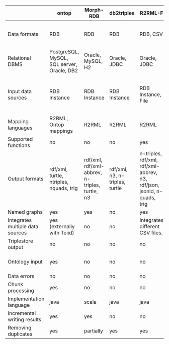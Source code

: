 |                                  | ontop                                        | Morph-RDB                                                                 | db2triples           | R2RML-F                                             | SDM-RDFizer                                                   | RMLMapper                                                | Chimera                     | CARML                 | RocketRML        | RML-streamer          |
|----------------------------------|----------------------------------------------|---------------------------------------------------------------------------|----------------------|-----------------------------------------------------|---------------------------------------------------------------|----------------------------------------------------------|-----------------------------|-----------------------|------------------|-----------------------|
| Data formats                     | RDB                                          | RDB                                                                       | RDB                  | RDB, CSV                                          | RDB, CSV, JSON, XML                                         | RDB, CSV (including CSVW), JSON, XML                   | CSV, JSON, XML            | CSV, JSON, XML      | CSV, JSON, XML | CSV, JSON, XML      |
| Relational DBMS                  | PostgreSQL, MySQL, SQL server, Oracle, DB2 | Oracle, MySQL, H2                                                       | Oracle, JDBC       | Oracle, JDBC                                      | MySQL, PostgreSQL                                           | MySQL, PostgreSQL, Oracle, and SQLServer               | -                           | -                     | -                | -                     |
| Input data sources               | RDB Instance                                 | RDB Instance                                                              | RDB Instance         | RDB Instance, File                                | RDB Instance, File                                          | File, SPARQL endpoints, files via HTTP urls (via GET)  | File, Named Streams       | File, Named Streams | File             | File, Named Streams |
| Mapping languages                | R2RML, Ontop mappings                      | R2RML                                                                     | R2RML                | R2RML                                               | RML                                                           | R2RML, RML, CSVW                                       | RML                         | RML                   | RML              | RML                   |
| Supported functions              | no                                           | no                                                                        | no                   | yes                                                 | yes                                                           | yes                                                      | yes                         | yes                   | yes              | no                    |
| Output formats                   | rdf/xml, turtle, ntriples, nquads, trig    | rdf/xml, rdf/xml-abbrev, n-triples, turtle, n3  | rdf/xml, n3, n-triples, turtle | n-triples, rdf/xml, rdf/xml-abbrev, n3, rdf/json, jsonld, n-quads, trig | n-triples, n-quads | nquads (default), turtle, trig, trix, jsonld, hdt | binary, jsonld, n3, nquads, ntriples, rdf/xml, turtle, rdfa | RDF4J Model | ntriples, nquads, json-ld | nquards,json-ld     |   
| Named graphs                     | yes                                          | yes                                                                       | no                   | yes                                                 | yes                                                           | yes                                                      | yes                         | yes                   | yes              | yes                   |
| Integrates multiple data sources | yes (externally with Teiid)                  | no                                                                        | no                   | Integrates different CSV files.                      | yes                                          | yes                                                                       | yes                  | yes                                                 | yes                                                           | yes                                                      |                             |                       |                  |                       |
| Triplestore output               | no                                           | no                                                                        | no                   | no                                                  | no                                                            | no                                                       | yes                         | no                    | no               | no                    |
| Ontology input                   | yes                                          | no                                                                        | no                   | no                                                  | no                                                            | no                                                       | yes (RDFS inference)        | no                    | no               | no                    |
| Data errors                      | no                                           | no                                                                        | no                   | no                                                  | no                                                            | no                                                       | no                          | no                    | no               | no                    |
| Chunk processing                 | yes                                          | no                                                                        | no                   | no                                                  | no                                                            | no                                                       | no                          | no                    | no               | no                    |
| Implementation language          | java                                         | scala                                                                     | java                 | java                                                | python                                                        | java                                                     | java                        | java                  | node             | java                  |
| Incremental writing results      | yes                                          | yes                                                                       | no                   | no                                                  | yes                                                           | no                                                       | yes                         | no                    | no               | yes                   |
| Removing duplicates              | yes                                          | partially                                                                 | yes                  | yes                                                 | yes                                                           | yes                                                      | yes                         | yes                   | yes              | no                    |

